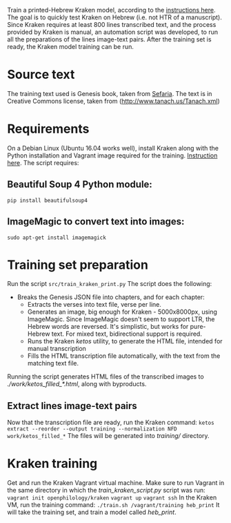 Train a printed-Hebrew Kraken model, according to the [instructions here](http://kraken.re/training.html).
The goal is to quickly test Kraken on Hebrew (i.e. not HTR of a manuscript). 
Since Kraken requires at least 800 lines transcribed text, and the process provided by Kraken is manual, an automation script was developed, to run all the preparations of the lines image-text pairs.
After the  training set is ready, the Kraken model training can be run.

# Source text
The training text used is Genesis book, taken from [Sefaria](https://www.sefaria.org.il/Genesis?lang=he). The text is in Creative Commons license, taken from (http://www.tanach.us/Tanach.xml)

# Requirements
On a Debian Linux (Ubuntu 16.04 works well), install Kraken along with the Python installation and Vagrant image required for the training. [Instruction here](http://kraken.re/).
The script requires:
## Beautiful Soup 4 Python module:
`pip install beautifulsoup4`
## ImageMagic to convert text into images:
`sudo apt-get install imagemagick`

# Training set preparation
Run the script `src/train_kraken_print.py`
The script does the following:
* Breaks the Genesis JSON file into chapters, and for each chapter:
    * Extracts the verses into text file, verse per line.
    * Generates an image, big enough for Kraken - 5000x8000px, using ImageMagic. Since ImageMagic doesn't seem to support LTR, the Hebrew words are reversed. It's simplistic, but works for pure-Hebrew text. For mixed text, bidirectional support is required.
    * Runs the Kraken *ketos* utility, to generate the HTML file, intended for manual transcription
    * Fills the HTML transcription file automatically, with the text from the matching text file.

Running the script generates HTML files of the transcribed images to *./work/ketos_filled_\*.html*, along with byproducts.

## Extract lines image-text pairs
Now that the transcription file are ready, run the Kraken command:
`ketos extract --reorder --output training --normalization NFD work/ketos_filled_*`
The files will be generated into *training/* directory.

# Kraken training
Get and run the Kraken Vagrant virtual machine. Make sure to run Vagrant in the same directory in which the *train_kraken_script.py* script was run:
`vagrant init openphilology/kraken`
`vagrant up`
`vagrant ssh`
In the Kraken VM, run the training command:
`./train.sh /vagrant/training heb_print`
It will take the training set, and train a model called *heb_print*.



